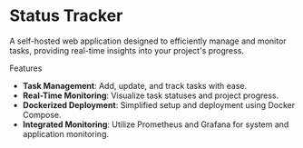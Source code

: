 # Status Tracker

A self-hosted web application designed to efficiently manage and monitor tasks, providing real-time insights into your project's progress.

 Features

- **Task Management**: Add, update, and track tasks with ease.
- **Real-Time Monitoring**: Visualize task statuses and project progress.
- **Dockerized Deployment**: Simplified setup and deployment using Docker Compose.
- **Integrated Monitoring**: Utilize Prometheus and Grafana for system and application monitoring.

